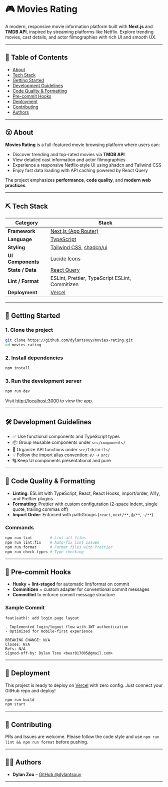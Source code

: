# 🎮 Movies Rating

A modern, responsive movie information platform built with **Next.js** and **TMDB API**, inspired by streaming platforms like Netflix. Explore trending movies, cast details, and actor filmographies with rich UI and smooth UX.

---

## 📝 Table of Contents

- [About](#about)
- [Tech Stack](#tech-stack)
- [Getting Started](#getting-started)
- [Development Guidelines](#development-guidelines)
- [Code Quality & Formatting](#code-quality--formatting)
- [Pre-commit Hooks](#pre-commit-hooks)
- [Deployment](#deployment)
- [Contributing](#contributing)
- [Authors](#authors)

---

## 😮 About <a name="about"></a>

**Movies Rating** is a full-featured movie browsing platform where users can:

- Discover trending and top-rated movies via **TMDB API**
- View detailed cast information and actor filmographies
- Experience a responsive Netflix-style UI using shadcn and Tailwind CSS
- Enjoy fast data loading with API caching powered by React Query

The project emphasizes **performance**, **code quality**, and **modern web practices**.

---

## ⛏️ Tech Stack <a name="tech-stack"></a>

| Category          | Stack                                                                         |
| ----------------- | ----------------------------------------------------------------------------- |
| **Framework**     | [Next.js (App Router)](https://nextjs.org/)                                   |
| **Language**      | [TypeScript](https://www.typescriptlang.org/)                                 |
| **Styling**       | [Tailwind CSS](https://tailwindcss.com/), [shadcn/ui](https://ui.shadcn.com/) |
| **UI Components** | [Lucide Icons](https://lucide.dev/)                                           |
| **State / Data**  | [React Query](https://tanstack.com/query)                                     |
| **Lint / Format** | ESLint, Prettier, TypeScript ESLint, Commitizen                               |
| **Deployment**    | [Vercel](https://vercel.com/)                                                 |

---

## 🚀 Getting Started <a name="getting-started"></a>

### 1. Clone the project

```bash
git clone https://github.com/dylantsouy/movies-rating.git
cd movies-rating
```

### 2. Install dependencies

```bash
npm install
```

### 3. Run the development server

```bash
npm run dev
```

Visit [http://localhost:3000](http://localhost:3000) to view the app.

---

## 🛠 Development Guidelines <a name="development-guidelines"></a>

- ✅ Use functional components and TypeScript types
- 📦 Group reusable components under `src/components/`
- 📁 Organize API functions under `src/lib/utils/`
- 💡 Follow the import alias convention: `@/` → `src/`
- 🔠 Keep UI components presentational and pure

---

## 📏 Code Quality & Formatting <a name="code-quality--formatting"></a>

- **Linting**: ESLint with TypeScript, React, React Hooks, import/order, A11y, and Prettier plugins
- **Formatting**: Prettier with custom configuration (2-space indent, single quote, trailing commas off)
- **Import Order**: Enforced with pathGroups (`react`, `next/**`, `@/**`, `~/**`)

### Commands

```bash
npm run lint        # Lint all files
npm run lint:fix    # Auto-fix lint issues
npm run format      # Format files with Prettier
npm run check-types # Type checking
```

---

## 🧪 Pre-commit Hooks <a name="pre-commit-hooks"></a>

- **Husky** + **lint-staged** for automatic lint/format on commit
- **Commitizen** + custom adapter for conventional commit messages
- **Commitlint** to enforce commit message structure

### Sample Commit

```
feat(auth): add login page layout

- Implemented login/logout flow with JWT authentication
- Optimized for mobile-first experience

BREAKING CHANGE: N/A
Closes: N/A
Refs: N/A
Signed-off-by: Dylan Tsou <bear817005@gmail.com>
```

---

## 🚀 Deployment <a name="deployment"></a>

This project is ready to deploy on [Vercel](https://vercel.com/) with zero config. Just connect your GitHub repo and deploy!

```bash
npm run build
npm start
```

---

## 🤝 Contributing <a name="contributing"></a>

PRs and Issues are welcome. Please follow the code style and use `npm run lint && npm run format` before pushing.

---

## 👨‍💼 Authors <a name="authors"></a>

- **Dylan Zou** – [GitHub @dylantsouy](https://github.com/dylantsouy)

---
